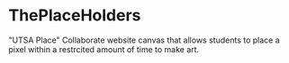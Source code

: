 # ThePlaceHolders
"UTSA Place" Collaborate website canvas that allows students to place a pixel within a restrcited amount of time to make art.
